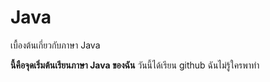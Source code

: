 # Java
เบื้องต้นเกี่ยวกับภาษา Java

**นี้คือจุดเริ่มต้นเรียนภาษา Java ของฉัน**
วันนี้ได้เรียน github ฉันไม่รู้ใครพาทำ
